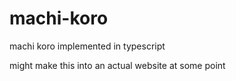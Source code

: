 # machi-koro
machi koro implemented in typescript

might make this into an actual website at some point
